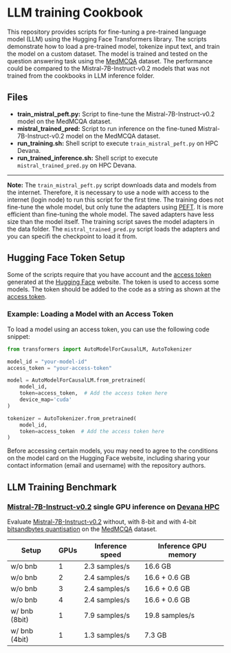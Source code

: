 # LLM training Cookbook
 This repository provides scripts for fine-tuning a pre-trained language model (LLM) using the Hugging Face Transformers library. The scripts demonstrate how to load a pre-trained model, tokenize input text, and train the model on a custom dataset. The model is trained and tested on the question answering task using the [MedMCQA](https://huggingface.co/datasets/openlifescienceai/medmcqa) dataset. The performance could be compared to the Mistral-7B-Instruct-v0.2 models that was not trained from the cookbooks in LLM inference folder.

## Files
- **train_mistral_peft.py:** Script to fine-tune the Mistral-7B-Instruct-v0.2 model on the MedMCQA dataset.
- **mistral_trained_pred:** Script to run inference on the fine-tuned Mistral-7B-Instruct-v0.2 model on the MedMCQA dataset.
- **run_training.sh:** Shell script to execute `train_mistral_peft.py` on HPC Devana.
- **run_trained_inference.sh:** Shell script to execute `mistral_trained_pred.py` on HPC Devana.

---
**Note:** 
The `train_mistral_peft.py` script downloads data and models from the internet. Therefore, it is necessary to use a node with access to the internet (login node) to run this script for the first time.
The training does not fine-tune the whole model, but only tune the adapters using [PEFT](https://github.com/huggingface/peft). It is more efficient than fine-tuning the whole model. The saved adapters have less size than the model itself. The training script saves the model adapters in the data folder. The `mistral_trained_pred.py` script loads the adapters and you can specifi the checkpoint to load it from.

## Hugging Face Token Setup
Some of the scripts require that you have account and the [access token](https://huggingface.co/docs/hub/en/security-tokens) generated at the [Hugging Face](https://huggingface.co/) website. The token is used to access some models. The token should be added to the code as a string as shown at the [access token](https://huggingface.co/docs/hub/en/security-tokens).

### Example: Loading a Model with an Access Token

To load a model using an access token, you can use the following code snippet:

```python
from transformers import AutoModelForCausalLM, AutoTokenizer

model_id = "your-model-id"
access_token = "your-access-token"

model = AutoModelForCausalLM.from_pretrained(
    model_id,
    token=access_token,  # Add the access token here
    device_map='cuda'
)

tokenizer = AutoTokenizer.from_pretrained(
    model_id,
    token=access_token  # Add the access token here
)
```

Before accessing certain models, you may need to agree to the conditions on the model card on the Hugging Face website, including sharing your contact information (email and username) with the repository authors.

## LLM Training Benchmark

### [Mistral-7B-Instruct-v0.2](https://huggingface.co/mistralai/Mistral-7B-Instruct-v0.2) single GPU inference on [Devana HPC](https://userdocs.nscc.sk/devana/system_overview/introduction/) 

Evaluate [Mistral-7B-Instruct-v0.2](https://huggingface.co/mistralai/Mistral-7B-Instruct-v0.2) without, with 8-bit and with 4-bit [bitsandbytes quantisation](https://huggingface.co/docs/bitsandbytes/index) on the [MedMCQA](https://medmcqa.github.io) dataset. 

| Setup | GPUs |  Inference speed | Inference GPU memory |
| - | - | - | - |
| w/o bnb | 1 | 2.3 samples/s | 16.6 GB |
| w/o bnb | 2 | 2.4 samples/s | 16.6 + 0.6 GB |
| w/o bnb | 3 | 2.4 samples/s | 16.6 + 0.6 GB |
| w/o bnb | 4 | 2.4 samples/s | 16.6 + 0.6 GB |
| w/ bnb (8bit) | 1 | 7.9 samples/s | 19.8 samples/s |
| w/ bnb (4bit) | 1 | 1.3 samples/s | 7.3 GB |


